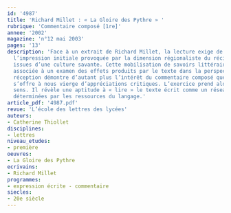 ```yaml
---
id: '4987'
title: 'Richard Millet : « La Gloire des Pythre » '
rubrique: 'Commentaire composé [1re]'
annee: '2002'
magazine: 'n°12 mai 2003'
pages: '13'
description: 'Face à un extrait de Richard Millet, la lecture exige de confronter
  l’impression initiale provoquée par la dimension régionaliste du récit à des  références
  issues d’une culture savante. Cette mobilisation de savoirs littéraires et historiques
  associée à un examen des effets produits par le texte dans la perspective de la
  réception démontre d’autant plus l’intérêt du commentaire composé que cette œuvre
  s’offre à nous vierge d’appréciations critiques. L’exercice prend alors tout son
  sens. Il révèle une aptitude à « lire » le texte écrit comme un réseau de significations
  déterminées par les ressources du langage.'
article_pdf: '4987.pdf'
revue: 'L’école des lettres des lycées'
auteurs:
- Catherine Thiollet
disciplines:
- lettres
niveau_etudes:
- première
oeuvres:
- La Gloire des Pythre
ecrivains:
- Richard Millet
programmes:
- expression écrite - commentaire
siecles:
- 20e siècle
---
```

